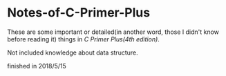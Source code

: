 # Notes-of-C-Primer-Plus
These are some important or detailed(in another word, those I didn't know before reading it) things in *C Primer Plus(4th edition)*.

Not included knowledge about data structure.

finished in 2018/5/15
